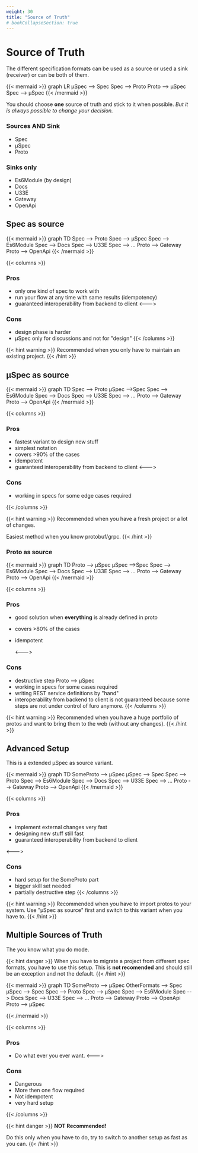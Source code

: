 ```yaml
---
weight: 30
title: "Source of Truth"
# bookCollapseSection: true
---
```


# Source of Truth
The different specification formats can be used as a source or used a sink (receiver) or can be both of them.

{{< mermaid >}}
graph LR
µSpec --> Spec
Spec --> Proto
Proto --> µSpec
Spec --> µSpec
{{< /mermaid >}}


You should choose **one** source of truth and stick to it when possible. *But it is always possible to change your decision.*

### Sources AND Sink
- Spec
- µSpec
- Proto

### Sinks only
- Es6Module (by design)
- Docs
- U33E
- Gateway
- OpenApi


## Spec as source
{{< mermaid >}}
graph TD
Spec --> Proto
Spec --> µSpec
Spec --> Es6Module
Spec --> Docs
Spec --> U33E
Spec --> ...
Proto --> Gateway
Proto --> OpenApi
{{< /mermaid >}}

{{< columns >}}
### Pros
- only one kind of spec to work with
- run your flow at any time with same results (idempotency)
- guaranteed interoperability from backend to client
<--->
### Cons
- design phase is harder
- µSpec only for discussions and not for "design"
{{< /columns >}}

{{< hint warning >}}
Recommended when you only have to maintain an existing project.
{{< /hint >}}


## µSpec as source
{{< mermaid >}}
graph TD
Spec --> Proto
µSpec -->Spec
Spec --> Es6Module
Spec --> Docs
Spec --> U33E
Spec --> ...
Proto --> Gateway
Proto --> OpenApi
{{< /mermaid >}}

{{< columns >}}
### Pros
- fastest variant to design new stuff
- simplest notation
- covers >90% of the cases
- idempotent
- guaranteed interoperability from backend to client
<--->
### Cons
- working in specs for some edge cases required

{{< /columns >}}


{{< hint warning >}}
Recommended when you have a fresh project or a lot of changes.

Easiest method when you know protobuf/grpc. 
{{< /hint >}}


### Proto as source
{{< mermaid >}}
graph TD
Proto --> µSpec
µSpec -->Spec
Spec --> Es6Module
Spec --> Docs
Spec --> U33E
Spec --> ...
Proto --> Gateway
Proto --> OpenApi
{{< /mermaid >}}

{{< columns >}}
### Pros
- good solution when **everything** is already defined in proto
- covers >80% of the cases
- idempotent

  <--->
### Cons
- destructive step Proto --> µSpec
- working in specs for some cases required
- writing REST service definitions by "hand"  
- interoperability from backend to client is not guaranteed because some steps are not under control of furo anymore.
{{< /columns >}}

{{< hint warning >}}
Recommended when you have a huge portfolio of protos and want to bring them to the web (without any changes).
{{< /hint >}}


## Advanced Setup
This is a extended µSpec as source variant.

{{< mermaid >}}
graph TD
SomeProto --> µSpec
µSpec --> Spec
Spec --> Proto
Spec --> Es6Module
Spec --> Docs
Spec --> U33E
Spec --> ...
Proto --> Gateway
Proto --> OpenApi
{{< /mermaid >}}

{{< columns >}}
### Pros
- implement external changes very fast
- designing new stuff still fast
- guaranteed interoperability from backend to client

<--->
### Cons
- hard setup for the SomeProto part
- bigger skill set needed
- partially destructive step
{{< /columns >}}


{{< hint warning >}}
Recommended when you have to import protos to your system. Use "µSpec as source" first and switch to this variant when 
you have to.
{{< /hint >}}

## Multiple Sources of Truth
The you know what you do mode.


{{< hint danger >}}
When you have to migrate a project from different spec formats, you have to use this setup. This is **not recomended** and
should still be an exception and not the default.
{{< /hint >}}


{{< mermaid >}}
graph TD
SomeProto --> µSpec
OtherFormats --> Spec
µSpec --> Spec
Spec --> Proto
Spec --> µSpec
Spec --> Es6Module
Spec --> Docs
Spec --> U33E
Spec --> ...
Proto --> Gateway
Proto --> OpenApi
Proto --> µSpec

{{< /mermaid >}}

{{< columns >}}
### Pros
- Do what ever you ever want.
<--->
### Cons
- Dangerous
- More then one flow required
- Not idempotent
- very hard setup

{{< /columns >}}


{{< hint danger >}}
**NOT Recommended!** 

Do this only when you have to do, try to switch to another setup as fast as you can.
{{< /hint >}}

